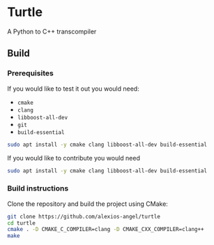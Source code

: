 # Turtle

A Python to C++ transcompiler

## Build
### Prerequisites
If you would like to test it out you would need:

 - `cmake`
 - `clang`
 - `libboost-all-dev`
 - `git`
 - `build-essential`
```Bash
sudo apt install -y cmake clang libboost-all-dev build-essential
```

If you would like to contribute you would need

```Bash
sudo apt install -y cmake clang libboost-all-dev build-essential
```
### Build instructions

Clone the repository and build the project using CMake:

```Bash
git clone https://github.com/alexios-angel/turtle
cd turtle
cmake . -D CMAKE_C_COMPILER=clang -D CMAKE_CXX_COMPILER=clang++
make
```
